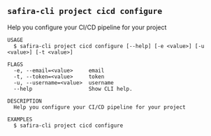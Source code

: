 <!-- order:27 -->
<!-- PLEASE! Don't edit this file, auto generated! -->

## `safira-cli project cicd configure`

Help you configure your CI/CD pipeline for your project

```
USAGE
  $ safira-cli project cicd configure [--help] [-e <value>] [-u <value>] [-t <value>]

FLAGS
  -e, --email=<value>     email
  -t, --token=<value>     token
  -u, --username=<value>  username
  --help                  Show CLI help.

DESCRIPTION
  Help you configure your CI/CD pipeline for your project

EXAMPLES
  $ safira-cli project cicd configure
```
